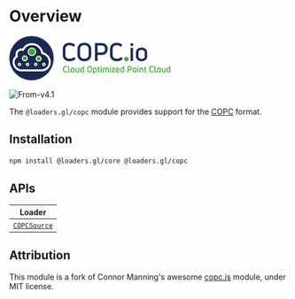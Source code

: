 # Overview

![copc-logo](../../images/logos/copc-logo-80.png)

<p class="badges">
  <img src="https://img.shields.io/badge/From-v4.1-blue.svg?style=flat-square" alt="From-v4.1" />
</p>

The `@loaders.gl/copc` module provides support for the [COPC](/docs/modules/copc/formats/copc) format.

## Installation

```bash
npm install @loaders.gl/core @loaders.gl/copc
```

## APIs

| Loader                                                       |
| ------------------------------------------------------------ |
| [`COPCSource`](/docs/modules/copc/api-reference/copc-source) |

## Attribution

This module is a fork of Connor Manning's awesome [copc.js](https://github.com/connormanning/copc.js/) module, under MIT license.
